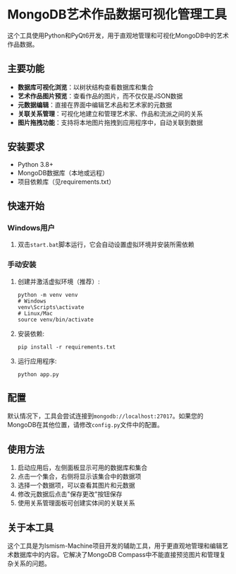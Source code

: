 # MongoDB艺术作品数据可视化管理工具

这个工具使用Python和PyQt6开发，用于直观地管理和可视化MongoDB中的艺术作品数据。

## 主要功能

- **数据库可视化浏览**：以树状结构查看数据库和集合
- **艺术作品图片预览**：查看作品的图片，而不仅仅是JSON数据
- **元数据编辑**：直接在界面中编辑艺术品和艺术家的元数据
- **关联关系管理**：可视化地建立和管理艺术家、作品和流派之间的关系
- **图片拖拽功能**：支持将本地图片拖拽到应用程序中，自动关联到数据

## 安装要求

- Python 3.8+
- MongoDB数据库（本地或远程）
- 项目依赖库（见requirements.txt）

## 快速开始

### Windows用户

1. 双击`start.bat`脚本运行，它会自动设置虚拟环境并安装所需依赖

### 手动安装

1. 创建并激活虚拟环境（推荐）:
   ```
   python -m venv venv
   # Windows
   venv\Scripts\activate
   # Linux/Mac
   source venv/bin/activate
   ```

2. 安装依赖:
   ```
   pip install -r requirements.txt
   ```

3. 运行应用程序:
   ```
   python app.py
   ```

## 配置

默认情况下，工具会尝试连接到`mongodb://localhost:27017`。如果您的MongoDB在其他位置，请修改`config.py`文件中的配置。

## 使用方法

1. 启动应用后，左侧面板显示可用的数据库和集合
2. 点击一个集合，右侧将显示该集合中的数据项
3. 选择一个数据项，可以查看其图片和元数据
4. 修改元数据后点击"保存更改"按钮保存
5. 使用关系管理面板可创建实体间的关联关系

## 关于本工具

这个工具是为Ismism-Machine项目开发的辅助工具，用于更直观地管理和编辑艺术数据库中的内容。它解决了MongoDB Compass中不能直接预览图片和管理复杂关系的问题。 